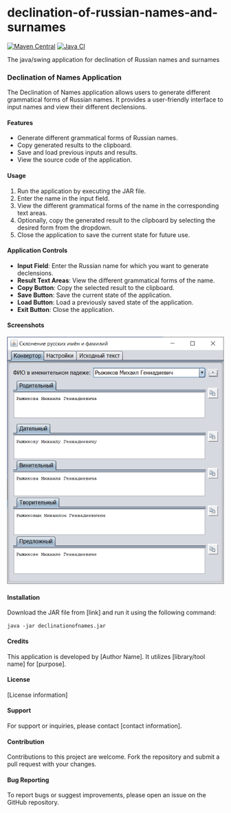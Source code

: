 declination-of-russian-names-and-surnames
=========================================

[![Maven Central](https://img.shields.io/maven-central/v/com.github.javadev/declinationofnames.svg)](http://search.maven.org/#search%7Cga%7C1%7Cg%3A%22com.github.javadev%22%20AND%20a%3A%22declinationofnames%22)
[![Java CI](https://github.com/javadev/declination-of-russian-names-and-surnames/actions/workflows/maven.yml/badge.svg)](https://github.com/javadev/declination-of-russian-names-and-surnames/actions/workflows/maven.yml)

The java/swing application for declination of Russian names and surnames

### Declination of Names Application

The Declination of Names application allows users to generate different grammatical forms of Russian names. It provides a user-friendly interface to input names and view their different declensions.

#### Features

- Generate different grammatical forms of Russian names.
- Copy generated results to the clipboard.
- Save and load previous inputs and results.
- View the source code of the application.

#### Usage

1. Run the application by executing the JAR file.
2. Enter the name in the input field.
3. View the different grammatical forms of the name in the corresponding text areas.
4. Optionally, copy the generated result to the clipboard by selecting the desired form from the dropdown.
5. Close the application to save the current state for future use.

#### Application Controls

- **Input Field**: Enter the Russian name for which you want to generate declensions.
- **Result Text Areas**: View the different grammatical forms of the name.
- **Copy Button**: Copy the selected result to the clipboard.
- **Save Button**: Save the current state of the application.
- **Load Button**: Load a previously saved state of the application.
- **Exit Button**: Close the application.

#### Screenshots

[![Screen short](declination-of-names.png)](https://github.com/javadev/declination-of-russian-names-and-surnames/)

#### Installation

Download the JAR file from [link] and run it using the following command:

```
java -jar declinationofnames.jar
```

#### Credits

This application is developed by [Author Name]. It utilizes [library/tool name] for [purpose].

#### License

[License information]

#### Support

For support or inquiries, please contact [contact information].

#### Contribution

Contributions to this project are welcome. Fork the repository and submit a pull request with your changes.

#### Bug Reporting

To report bugs or suggest improvements, please open an issue on the GitHub repository.
